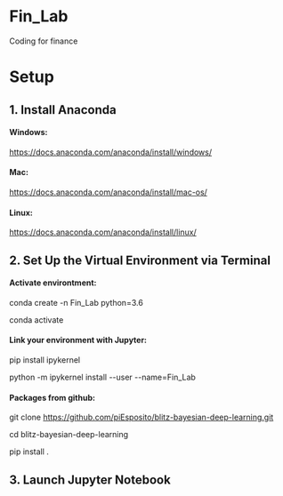 # Fin_Lab
Coding for finance

# Setup

## 1. Install Anaconda
#### Windows:
https://docs.anaconda.com/anaconda/install/windows/


#### Mac:
https://docs.anaconda.com/anaconda/install/mac-os/


#### Linux:
https://docs.anaconda.com/anaconda/install/linux/


## 2. Set Up the Virtual Environment via Terminal 

#### Activate environtment:
conda create -n Fin_Lab python=3.6


conda activate

#### Link your environment with Jupyter: 
pip install ipykernel


python -m ipykernel install --user --name=Fin_Lab

#### Packages from github:

git clone https://github.com/piEsposito/blitz-bayesian-deep-learning.git


cd blitz-bayesian-deep-learning


pip install .


## 3. Launch Jupyter Notebook 




